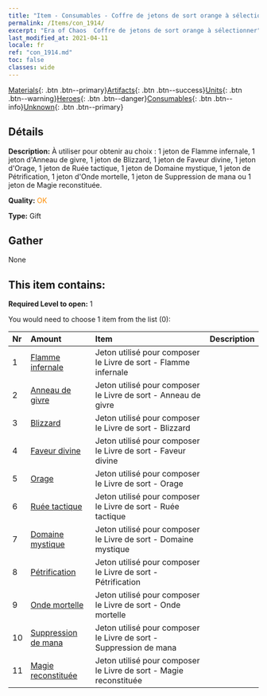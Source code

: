 ```yaml
---
title: "Item - Consumables - Coffre de jetons de sort orange à sélectionner"
permalink: /Items/con_1914/
excerpt: "Era of Chaos  Coffre de jetons de sort orange à sélectionner"
last_modified_at: 2021-04-11
locale: fr
ref: "con_1914.md"
toc: false
classes: wide
---
```

 [Materials](/fr/Items/){: .btn .btn--primary}[Artifacts](/fr/Items/Artifacts/){: .btn .btn--success}[Units](/fr/Items/Units/){: .btn .btn--warning}[Heroes](/fr/Items/Heroes/){: .btn .btn--danger}[Consumables](/fr/Items/Consumables/){: .btn .btn--info}[Unknown](/fr/Items/Unknown/){: .btn .btn--primary}

## Détails
 **Description:** À utiliser pour obtenir au choix : 1 jeton de Flamme infernale, 1 jeton d'Anneau de givre, 1 jeton de Blizzard, 1 jeton de Faveur divine, 1 jeton d'Orage, 1 jeton de Ruée tactique, 1 jeton de Domaine mystique, 1 jeton de Pétrification, 1 jeton d'Onde mortelle, 1 jeton de Suppression de mana ou 1 jeton de Magie reconstituée.

 **Quality:** <span style="color: #FF8C00">OK</span>

 **Type:** Gift

## Gather

  None

## This item contains:

 **Required Level to open:** 1

 You would need to choose 1 item from the list (0):

  | Nr | Amount |     Item    | Description |
  |:---|:-------|:------------|:-----------:|
  | 1 | [Flamme infernale](/fr/Items/her_406/) | Jeton utilisé pour composer le Livre de sort - Flamme infernale | 
  | 2 | [Anneau de givre](/fr/Items/her_421/) | Jeton utilisé pour composer le Livre de sort - Anneau de givre  | 
  | 3 | [Blizzard](/fr/Items/her_423/) | Jeton utilisé pour composer le Livre de sort - Blizzard | 
  | 4 | [Faveur divine](/fr/Items/her_432/) | Jeton utilisé pour composer le Livre de sort - Faveur divine | 
  | 5 | [Orage](/fr/Items/her_445/) | Jeton utilisé pour composer le Livre de sort - Orage | 
  | 6 | [Ruée tactique](/fr/Items/her_450/) | Jeton utilisé pour composer le Livre de sort - Ruée tactique | 
  | 7 | [Domaine mystique](/fr/Items/her_470/) | Jeton utilisé pour composer le Livre de sort - Domaine mystique | 
  | 8 | [Pétrification](/fr/Items/her_471/) | Jeton utilisé pour composer le Livre de sort - Pétrification | 
  | 9 | [Onde mortelle](/fr/Items/her_456/) | Jeton utilisé pour composer le Livre de sort - Onde mortelle | 
  | 10 | [Suppression de mana](/fr/Items/her_480/) | Jeton utilisé pour composer le Livre de sort - Suppression de mana | 
  | 11 | [Magie reconstituée](/fr/Items/her_482/) | Jeton utilisé pour composer le Livre de sort - Magie reconstituée | 

